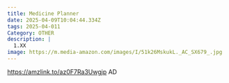```yaml
---
title: Medicine Planner
date: 2025-04-09T10:04:44.334Z
tags: 2025-04-011
Category: OTHER
description: |
  1.XX
image: https://m.media-amazon.com/images/I/51k26MskukL._AC_SX679_.jpg
---
```

<!--StartFragment-->

<https://amzlink.to/az0F7Ra3Uwgjp> AD

<!--EndFragment-->